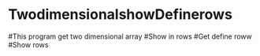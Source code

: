 # TwodimensionalshowDefinerows
#This program get two dimensional array 
#Show in rows
#Get define roww
#Show rows

